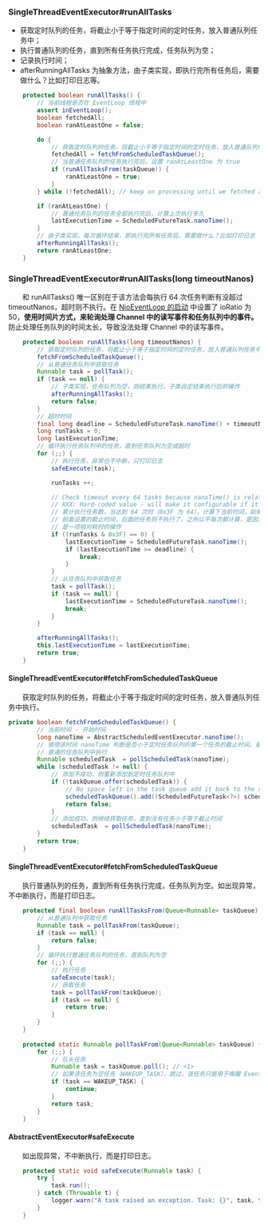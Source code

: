 ### SingleThreadEventExecutor#runAllTasks

- 获取定时队列的任务，将截止小于等于指定时间的定时任务，放入普通队列任务中；
- 执行普通队列的任务，直到所有任务执行完成，任务队列为空；
- 记录执行时间；
- afterRunningAllTasks 为抽象方法，由子类实现，即执行完所有任务后，需要做什么？比如打印日志等。

```java
    protected boolean runAllTasks() {
        // 当前线程是否在 EventLoop 线程中
        assert inEventLoop();
        boolean fetchedAll;
        boolean ranAtLeastOne = false;

        do {
            // 获取定时队列的任务，将截止小于等于指定时间的定时任务，放入普通队列任务中
            fetchedAll = fetchFromScheduledTaskQueue();
            // 当普通任务队列的任务执行完后，设置 ranAtLeastOne 为 true
            if (runAllTasksFrom(taskQueue)) {
                ranAtLeastOne = true;
            }
        } while (!fetchedAll); // keep on processing until we fetched all scheduled tasks.

        if (ranAtLeastOne) {
            // 普通任务队列的任务全部执行完后，计算上次执行多久
            lastExecutionTime = ScheduledFutureTask.nanoTime();
        }
        // 由子类实现，每次循环结束，即执行完所有任务后，需要做什么？比如打印日志
        afterRunningAllTasks();
        return ranAtLeastOne;
    }
```

### SingleThreadEventExecutor#runAllTasks(long timeoutNanos)
　　和 runAllTasks() 唯一区别在于该方法会每执行 64 次任务判断有没超过 timeoutNanos，超时则不执行。在 [NioEventLoop 的启动]() 中设置了 ioRatio 为 50，**使用时间片方式，来轮询处理 Channel 中的读写事件和任务队列中的事件。** 防止处理任务队列的时间太长，导致没法处理 Channel 中的读写事件。

```java
    protected boolean runAllTasks(long timeoutNanos) {
        // 获取定时队列的任务，将截止小于等于指定时间的定时任务，放入普通队列任务中
        fetchFromScheduledTaskQueue();
        // 从普通任务队列中获取任务
        Runnable task = pollTask();
        if (task == null) {
            // 子类实现，任务队列为空，则结束执行，子类自定结束执行后的操作
            afterRunningAllTasks();
            return false;
        }
        // 超时时间
        final long deadline = ScheduledFutureTask.nanoTime() + timeoutNanos;
        long runTasks = 0;
        long lastExecutionTime;
        // 循环执行任务队列中的任务，直到任务队列为空或超时
        for (;;) {
            // 执行任务，异常也不中断，只打印日志
            safeExecute(task);

            runTasks ++;

            // Check timeout every 64 tasks because nanoTime() is relatively expensive.
            // XXX: Hard-coded value - will make it configurable if it is really a problem.
            // 累计执行任务数，当达到 64 次时（0x3F 为 64），计算下当前时间，如果当前时间超过
            // 前面设置的截止时间，后面的任务则不执行了。之所以不每次都计算，是因为 nanoTime
            // 是一项相对耗时的操作
            if ((runTasks & 0x3F) == 0) {
                lastExecutionTime = ScheduledFutureTask.nanoTime();
                if (lastExecutionTime >= deadline) {
                    break;
                }
            }
            // 从任务队列中获取任务
            task = pollTask();
            if (task == null) {
                lastExecutionTime = ScheduledFutureTask.nanoTime();
                break;
            }
        }

        afterRunningAllTasks();
        this.lastExecutionTime = lastExecutionTime;
        return true;
    }
```

#### SingleThreadEventExecutor#fetchFromScheduledTaskQueue
　　获取定时队列的任务，将截止小于等于指定时间的定时任务，放入普通队列任务中执行。

```java
private boolean fetchFromScheduledTaskQueue() {
        // 当前时间 - 开始时间
        long nanoTime = AbstractScheduledEventExecutor.nanoTime();
        // 使用该时间 nanoTime 判断是否小于定时任务队列的第一个任务的截止时间，是则将该任务添加到
        // 普通的任务队列中执行
        Runnable scheduledTask  = pollScheduledTask(nanoTime);
        while (scheduledTask != null) {
            // 添加不成功，则重新添加到定时任务队列中
            if (!taskQueue.offer(scheduledTask)) {
                // No space left in the task queue add it back to the scheduledTaskQueue so we pick it up again.
                scheduledTaskQueue().add((ScheduledFutureTask<?>) scheduledTask);
                return false;
            }
            // 添加成功，则继续获取任务，直到没有任务小于等于截止时间
            scheduledTask  = pollScheduledTask(nanoTime);
        }
        return true;
    }
```

#### SingleThreadEventExecutor#fetchFromScheduledTaskQueue
　　执行普通队列的任务，直到所有任务执行完成，任务队列为空。如出现异常，不中断执行，而是打印日志。

```java
    protected final boolean runAllTasksFrom(Queue<Runnable> taskQueue) {
        // 从普通队列中获取任务
        Runnable task = pollTaskFrom(taskQueue);
        if (task == null) {
            return false;
        }
        // 循环执行普通任务队列的任务，直到队列为空
        for (;;) {
            // 执行任务
            safeExecute(task);
            // 获取任务
            task = pollTaskFrom(taskQueue);
            if (task == null) {
                return true;
            }
        }
    }
    
    protected static Runnable pollTaskFrom(Queue<Runnable> taskQueue) {
        for (;;) {
            // 队头任务
            Runnable task = taskQueue.poll(); // <1>
            // 如果该任务为空任务（WAKEUP_TASK），跳过，该任务只是用于唤醒 EventLoop 线程
            if (task == WAKEUP_TASK) {
                continue;
            }
            return task;
        }
    }
```

#### AbstractEventExecutor#safeExecute
　　如出现异常，不中断执行，而是打印日志。

```java
    protected static void safeExecute(Runnable task) {
        try {
            task.run();
        } catch (Throwable t) {
            logger.warn("A task raised an exception. Task: {}", task, t);
        }
    }
```
